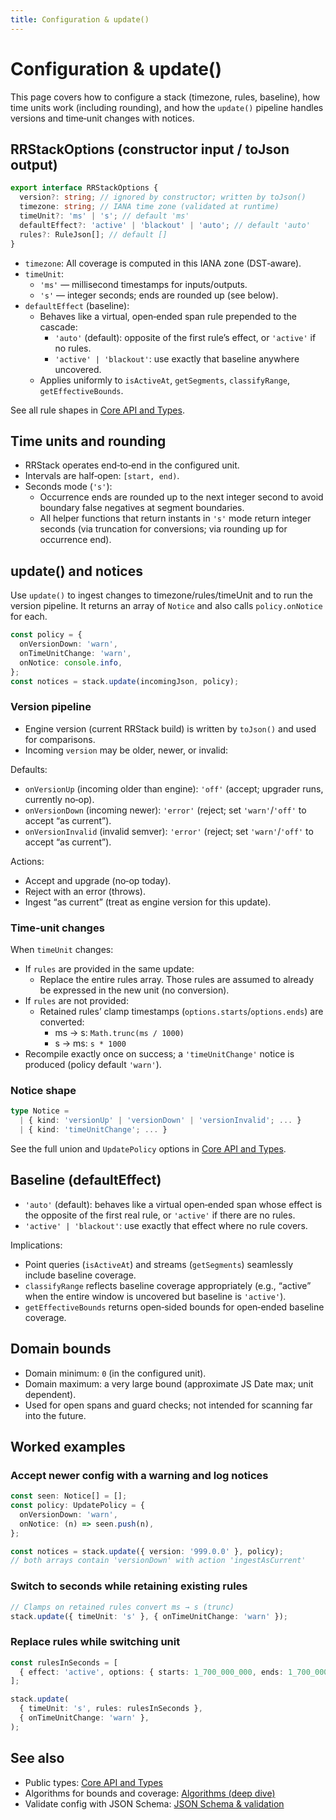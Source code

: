 ```yaml
---
title: Configuration & update()
---
```


# Configuration & update()

This page covers how to configure a stack (timezone, rules, baseline), how time units work (including rounding), and how the `update()` pipeline handles versions and time‑unit changes with notices.

## RRStackOptions (constructor input / toJson output)

```ts
export interface RRStackOptions {
  version?: string; // ignored by constructor; written by toJson()
  timezone: string; // IANA time zone (validated at runtime)
  timeUnit?: 'ms' | 's'; // default 'ms'
  defaultEffect?: 'active' | 'blackout' | 'auto'; // default 'auto'
  rules?: RuleJson[]; // default []
}
```

- `timezone`: All coverage is computed in this IANA zone (DST‑aware).
- `timeUnit`:
  - `'ms'` — millisecond timestamps for inputs/outputs.
  - `'s'` — integer seconds; ends are rounded up (see below).
- `defaultEffect` (baseline):
  - Behaves like a virtual, open‑ended span rule prepended to the cascade:
    - `'auto'` (default): opposite of the first rule’s effect, or `'active'` if no rules.
    - `'active' | 'blackout'`: use exactly that baseline anywhere uncovered.
  - Applies uniformly to `isActiveAt`, `getSegments`, `classifyRange`, `getEffectiveBounds`.

See all rule shapes in [Core API and Types](./api.md#types-selected).

## Time units and rounding

- RRStack operates end‑to‑end in the configured unit.
- Intervals are half‑open: `[start, end)`.
- Seconds mode (`'s'`):
  - Occurrence ends are rounded up to the next integer second to avoid boundary false negatives at segment boundaries.
  - All helper functions that return instants in `'s'` mode return integer seconds (via truncation for conversions; via rounding up for occurrence end).

## update() and notices

Use `update()` to ingest changes to timezone/rules/timeUnit and to run the version pipeline. It returns an array of `Notice` and also calls `policy.onNotice` for each.

```ts
const policy = {
  onVersionDown: 'warn',
  onTimeUnitChange: 'warn',
  onNotice: console.info,
};
const notices = stack.update(incomingJson, policy);
```

### Version pipeline

- Engine version (current RRStack build) is written by `toJson()` and used for comparisons.
- Incoming `version` may be older, newer, or invalid:

Defaults:

- `onVersionUp` (incoming older than engine): `'off'` (accept; upgrader runs, currently no‑op).
- `onVersionDown` (incoming newer): `'error'` (reject; set `'warn'`/`'off'` to accept “as current”).
- `onVersionInvalid` (invalid semver): `'error'` (reject; set `'warn'`/`'off'` to accept “as current”).

Actions:

- Accept and upgrade (no‑op today).
- Reject with an error (throws).
- Ingest “as current” (treat as engine version for this update).

### Time‑unit changes

When `timeUnit` changes:

- If `rules` are provided in the same update:
  - Replace the entire rules array. Those rules are assumed to already be expressed in the new unit (no conversion).
- If `rules` are not provided:
  - Retained rules’ clamp timestamps (`options.starts`/`options.ends`) are converted:
    - ms → s: `Math.trunc(ms / 1000)`
    - s → ms: `s * 1000`
- Recompile exactly once on success; a `'timeUnitChange'` notice is produced (policy default `'warn'`).

### Notice shape

```ts
type Notice =
  | { kind: 'versionUp' | 'versionDown' | 'versionInvalid'; ... }
  | { kind: 'timeUnitChange'; ... }
```

See the full union and `UpdatePolicy` options in [Core API and Types](./api.md#notices-and-updatepolicy).

## Baseline (defaultEffect)

- `'auto'` (default): behaves like a virtual open‑ended span whose effect is the opposite of the first real rule, or `'active'` if there are no rules.
- `'active' | 'blackout'`: use exactly that effect where no rule covers.

Implications:

- Point queries (`isActiveAt`) and streams (`getSegments`) seamlessly include baseline coverage.
- `classifyRange` reflects baseline coverage appropriately (e.g., “active” when the entire window is uncovered but baseline is `'active'`).
- `getEffectiveBounds` returns open‑sided bounds for open‑ended baseline coverage.

## Domain bounds

- Domain minimum: `0` (in the configured unit).
- Domain maximum: a very large bound (approximate JS Date max; unit dependent).
- Used for open spans and guard checks; not intended for scanning far into the future.

## Worked examples

### Accept newer config with a warning and log notices

```ts
const seen: Notice[] = [];
const policy: UpdatePolicy = {
  onVersionDown: 'warn',
  onNotice: (n) => seen.push(n),
};

const notices = stack.update({ version: '999.0.0' }, policy);
// both arrays contain 'versionDown' with action 'ingestAsCurrent'
```

### Switch to seconds while retaining existing rules

```ts
// Clamps on retained rules convert ms → s (trunc)
stack.update({ timeUnit: 's' }, { onTimeUnitChange: 'warn' });
```

### Replace rules while switching unit

```ts
const rulesInSeconds = [
  { effect: 'active', options: { starts: 1_700_000_000, ends: 1_700_000_600 } },
];

stack.update(
  { timeUnit: 's', rules: rulesInSeconds },
  { onTimeUnitChange: 'warn' },
);
```

## See also

- Public types: [Core API and Types](./api.md)
- Algorithms for bounds and coverage: [Algorithms (deep dive)](./algorithms.md)
- Validate config with JSON Schema: [JSON Schema & validation](./json-schema.md)
